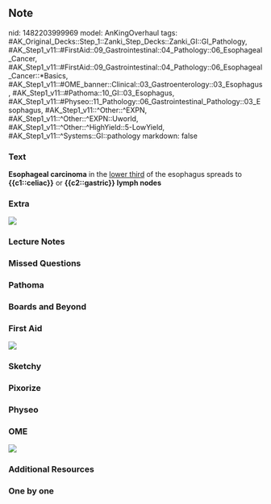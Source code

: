 ## Note
nid: 1482203999969
model: AnKingOverhaul
tags: #AK_Original_Decks::Step_1::Zanki_Step_Decks::Zanki_GI::GI_Pathology, #AK_Step1_v11::#FirstAid::09_Gastrointestinal::04_Pathology::06_Esophageal_Cancer, #AK_Step1_v11::#FirstAid::09_Gastrointestinal::04_Pathology::06_Esophageal_Cancer::*Basics, #AK_Step1_v11::#OME_banner::Clinical::03_Gastroenterology::03_Esophagus, #AK_Step1_v11::#Pathoma::10_GI::03_Esophagus, #AK_Step1_v11::#Physeo::11_Pathology::06_Gastrointestinal_Pathology::03_Esophagus, #AK_Step1_v11::^Other::^EXPN, #AK_Step1_v11::^Other::^EXPN::Uworld, #AK_Step1_v11::^Other::^HighYield::5-LowYield, #AK_Step1_v11::^Systems::GI::pathology
markdown: false

### Text
<b>Esophageal carcinoma</b> in the <u>lower third</u> of the
esophagus spreads to <b>{{c1::celiac}}</b> or <b>{{c2::gastric}}
lymph nodes</b>

### Extra
<img src="paste-171197396418561%20(1).jpg">

### Lecture Notes


### Missed Questions


### Pathoma


### Boards and Beyond


### First Aid
<img src="tmpT2OpTb.png">

### Sketchy


### Pixorize


### Physeo


### OME
<div class="ome-widget">
  <a href=
  "https://onlinemeded.org/spa/gastroenterology/esophagus/acquire?ref=anki">
  <img src="_OME_AnkiFlashcards_Lesson_5.png"></a>
</div>

### Additional Resources


### One by one

